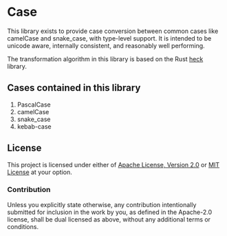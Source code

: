 # Case

This library exists to provide case conversion between common cases like
camelCase and snake_case, with type-level support. It is intended to be unicode
aware, internally consistent, and reasonably well performing.

The transformation algorithm in this library is based on the Rust [heck] library.

[heck]: <https://github.com/withoutboats/heck>

## Cases contained in this library

1. PascalCase
2. camelCase
3. snake_case
4. kebab-case

## License

This project is licensed under either of [Apache License, Version 2.0](LICENSE-APACHE)
or [MIT License](LICENSE-MIT) at your option.

### Contribution

Unless you explicitly state otherwise, any contribution intentionally submitted
for inclusion in the work by you, as defined in the Apache-2.0 license, shall be
dual licensed as above, without any additional terms or conditions.
